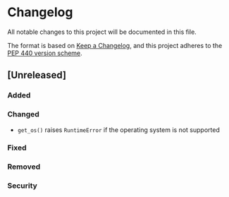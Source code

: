 # Changelog
All notable changes to this project will be documented in this
file.

The format is based on [Keep a
Changelog](https://keepachangelog.com/en/1.0.0/), and this project adheres to
the [PEP 440 version scheme](https://peps.python.org/pep-0440/#version-scheme).


## [Unreleased]
### Added
### Changed
- `get_os()` raises `RuntimeError` if the operating system is not supported
### Fixed
### Removed
### Security
